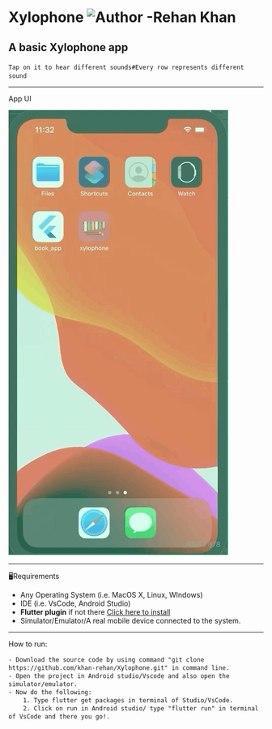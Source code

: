 # Xylophone ![Author -Rehan Khan](https://img.shields.io/badge/Author-Rehan%20Khan-blue)

## A basic Xylophone app

`Tap on it to hear different sounds#Every row represents different sound`

---

App UI

![Xylophone Gif](xy.gif)

---

🖥Requirements

- Any Operating System (i.e. MacOS X, Linux, WIndows)
- IDE (i.e. VsCode, Android Studio)
- **Flutter plugin** if not there [Click here to install](https://flutter.dev/docs/get-started/install)
- Simulator/Emulator/A real mobile device connected to the system.

---

How to run:

```
- Download the source code by using command "git clone https://github.com/khan-rehan/Xylophone.git" in command line.
- Open the project in Android studio/Vscode and also open the simulator/emulator.
- Now do the following:
    1. Type flutter get packages in terminal of Studio/VsCode.
    2. Click on run in Android studio/ type "flutter run" in terminal of VsCode and there you go!.
```
